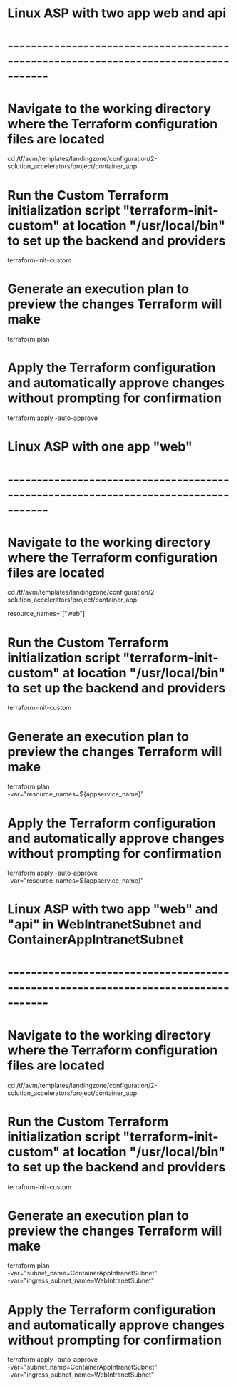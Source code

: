# Linux ASP with two app web and api
# -----------------------------------------------------------------------------------

# Navigate to the working directory where the Terraform configuration files are located
cd /tf/avm/templates/landingzone/configuration/2-solution_accelerators/project/container_app

# Run the Custom Terraform initialization script "terraform-init-custom" at location "/usr/local/bin" to set up the backend and providers
terraform-init-custom

# Generate an execution plan to preview the changes Terraform will make
terraform plan

# Apply the Terraform configuration and automatically approve changes without prompting for confirmation
terraform apply -auto-approve

# Linux ASP with one app "web" 
# -----------------------------------------------------------------------------------

# Navigate to the working directory where the Terraform configuration files are located
cd /tf/avm/templates/landingzone/configuration/2-solution_accelerators/project/container_app

resource_names='["web"]'

# Run the Custom Terraform initialization script "terraform-init-custom" at location "/usr/local/bin" to set up the backend and providers
terraform-init-custom

# Generate an execution plan to preview the changes Terraform will make
terraform plan\
-var="resource_names=${appservice_name}" 

# Apply the Terraform configuration and automatically approve changes without prompting for confirmation
terraform apply -auto-approve\
-var="resource_names=${appservice_name}" 


# Linux ASP with two app "web" and "api" in WebIntranetSubnet and ContainerAppIntranetSubnet
# -----------------------------------------------------------------------------------

# Navigate to the working directory where the Terraform configuration files are located
cd /tf/avm/templates/landingzone/configuration/2-solution_accelerators/project/container_app

# Run the Custom Terraform initialization script "terraform-init-custom" at location "/usr/local/bin" to set up the backend and providers
terraform-init-custom

# Generate an execution plan to preview the changes Terraform will make
terraform plan\
-var="subnet_name=ContainerAppIntranetSubnet" \
-var="ingress_subnet_name=WebIntranetSubnet" 

# Apply the Terraform configuration and automatically approve changes without prompting for confirmation
terraform apply -auto-approve\
-var="subnet_name=ContainerAppIntranetSubnet" \
-var="ingress_subnet_name=WebIntranetSubnet" 
